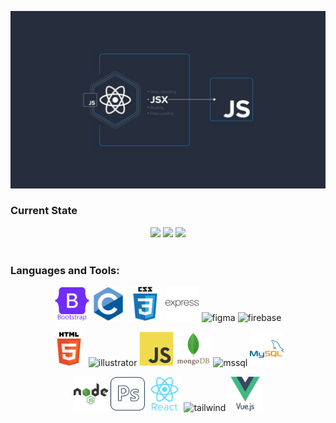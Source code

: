 ![logo](https://github.com/Bella908/Bella908/blob/main/Wallpaper.png)


<h3>Current State</h3>

<p align="center">
  <img height="50%" width="auto" src ="https://github-readme-stats.vercel.app/api?username=bella908&show_icons=true&count_private=true&theme=darcula&hide_border=true&hide=issues,contribs&bg_color=00000000">
  <img height="50%" width="auto" src ="https://github-readme-stats.vercel.app/api/top-langs/?username=bella908&layout=compact&hide_border=true&theme=darcula&bg_color=00000000&langs_count=6&hide=jupyter%20notebook,tex,css,php&exclude_repo=Pacman-AI">
  <img src ="https://github-readme-streak-stats.herokuapp.com?user=bella908&theme=darcula&hide_border=true&background=FFFFFF00">
  <br>
  <br>
</p>


<p align="center">
</p>

<h3 align="left">Languages and Tools:</h3>


<p align="center"> 
  <p align="center">
    
 <img src="https://raw.githubusercontent.com/devicons/devicon/master/icons/bootstrap/bootstrap-plain-wordmark.svg" alt="bootstrap" width="55" height="55"/> 
 <img src="https://raw.githubusercontent.com/devicons/devicon/master/icons/c/c-original.svg" alt="c" width="55" height="55"/>
  <img src="https://raw.githubusercontent.com/devicons/devicon/master/icons/css3/css3-original-wordmark.svg" alt="css3" width="55" height="55"/>
  <img src="https://raw.githubusercontent.com/devicons/devicon/master/icons/express/express-original-wordmark.svg" alt="express" width="55" height="55"/> 
  <img src="https://www.vectorlogo.zone/logos/figma/figma-icon.svg" alt="figma" width="55" height="55"/> 
  <img src="https://www.vectorlogo.zone/logos/firebase/firebase-icon.svg" alt="firebase" width="55" height="55"/>
  </p>
  <p align="center">
    
  <img src="https://raw.githubusercontent.com/devicons/devicon/master/icons/html5/html5-original-wordmark.svg" alt="html5" width="55" height="55"/> 
  <img src="https://www.vectorlogo.zone/logos/adobe_illustrator/adobe_illustrator-icon.svg" alt="illustrator" width="55" height="55"/>
  <img src="https://raw.githubusercontent.com/devicons/devicon/master/icons/javascript/javascript-original.svg" alt="javascript" width="55" height="55"/>
  <img src="https://raw.githubusercontent.com/devicons/devicon/master/icons/mongodb/mongodb-original-wordmark.svg" alt="mongodb" width="55" height="55"/>
  <img src="https://www.svgrepo.com/show/303229/microsoft-sql-server-logo.svg" alt="mssql" width="55" height="55"/>
  <img src="https://raw.githubusercontent.com/devicons/devicon/master/icons/mysql/mysql-original-wordmark.svg" alt="mysql" width="55" height="55"/>
  </p>
   <p align="center">
  <img src="https://raw.githubusercontent.com/devicons/devicon/master/icons/nodejs/nodejs-original-wordmark.svg" alt="nodejs" width="55" height="55"/> 
  <img src="https://raw.githubusercontent.com/devicons/devicon/master/icons/photoshop/photoshop-line.svg" alt="photoshop" width="55" height="55"/>  
  <img src="https://raw.githubusercontent.com/devicons/devicon/master/icons/react/react-original-wordmark.svg" alt="react" width="55" height="55"/>
  <img src="https://www.vectorlogo.zone/logos/tailwindcss/tailwindcss-icon.svg" alt="tailwind" width="55" height="55"/>
  <img src="https://raw.githubusercontent.com/devicons/devicon/master/icons/vuejs/vuejs-original-wordmark.svg" alt="vuejs" width="55" height="55"/>
</p>



<!--
**Bella908/Bella908** is a ✨ _special_ ✨ repository because its `README.md` (this file) appears on your GitHub profile.

Here are some ideas to get you started:

- 🔭 I’m currently working on ...
- 🌱 I’m currently learning ...
- 👯 I’m looking to collaborate on ...
- 🤔 I’m looking for help with ...
- 💬 Ask me about ...
- 📫 How to reach me: ...
- 😄 Pronouns: ...
- ⚡ Fun fact: ...
-->
